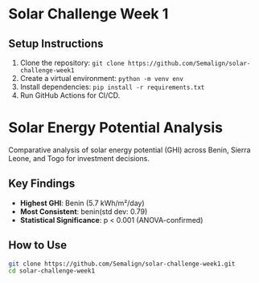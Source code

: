 # Solar Challenge Week 1
## Setup Instructions
1. Clone the repository: `git clone https://github.com/Semalign/solar-challenge-week1`
2. Create a virtual environment: `python -m venv env`
3. Install dependencies: `pip install -r requirements.txt`
4. Run GitHub Actions for CI/CD.
# Solar Energy Potential Analysis 
Comparative analysis of solar energy potential (GHI) across Benin, Sierra Leone, and Togo for investment decisions.

##  Key Findings
- **Highest GHI**: Benin (5.7 kWh/m²/day)
- **Most Consistent**: benin(std dev: 0.79)
- **Statistical Significance**: p < 0.001 (ANOVA-confirmed)

##  How to Use
```bash
git clone https://github.com/Semalign/solar-challenge-week1.git
cd solar-challenge-week1
